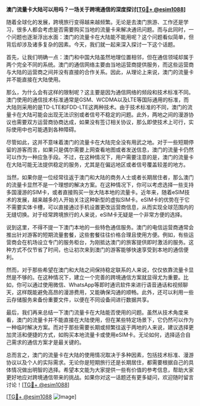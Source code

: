 **澳门流量卡大陆可以用吗？一场关于跨境通信的深度探讨[[TG💪+ @esim1088](https://t.me/s/esim1088)]**

随着全球化的发展，跨境旅行变得越来越频繁。无论是去澳门旅游、工作还是学习，很多人都会考虑是否需要购买当地的流量卡来解决通讯问题。而与此同时，一个问题也逐渐浮出水面：澳门的流量卡在大陆能不能用呢？这个问题看似简单，但背后却涉及诸多复杂的因素。今天，我们就一起来深入探讨一下这个话题。

首先，让我们明确一点：澳门和中国大陆虽然地理位置相邻，但在通信领域却属于两个完全不同的系统。澳门的通信网络主要由当地运营商提供服务，而这些运营商与大陆的运营商之间并没有直接的合作关系。因此，从理论上来说，澳门的流量卡并不能直接在大陆使用。

那么，为什么会有这样的限制呢？这主要是因为通信网络的频段和技术标准不同。澳门使用的通信技术标准通常是GSM、WCDMA以及LTE等国际通用的标准，而大陆则采用的是TD-LTE和FDD-LTE这两种技术。由于技术标准的不同，澳门的流量卡在大陆可能会出现无法识别或者信号不稳定的问题。此外，两地之间的漫游协议也需要双方运营商协商达成，如果没有签订相关协议，那么即使技术上可行，实际使用中也可能遇到各种障碍。

尽管如此，这并不意味着澳门的流量卡在大陆完全没有用武之地。对于一些短期停留的游客而言，如果只是偶尔需要上网查看地图或者发送信息，澳门的流量卡仍然可以作为一种应急手段。不过，在这种情况下，用户需要注意的是，澳门的流量卡在大陆可能无法提供稳定的服务，尤其是在偏远地区或者信号覆盖较差的地方。

当然，如果你是一位经常往返于澳门和大陆的商务人士或者长期居住者，那么澳门的流量卡显然不是一个理想的解决方案。在这种情况下，你可以考虑选择一些支持多国漫游的SIM卡，或者直接购买一张大陆本地的流量卡。近年来，随着eSIM技术的发展，越来越多的人开始关注这种新型的虚拟SIM卡。eSIM卡的优势在于它不需要实体卡槽，可以直接通过手机设置更改运营商信息，从而实现全球范围内的无缝切换。对于经常跨境旅行的人来说，eSIM卡无疑是一个非常方便的选择。

说到这里，不得不提一下澳门本地的一些特色通信服务。澳门的电信运营商通常会推出针对游客的短期流量套餐，这些套餐往往价格合理且使用方便。例如，有些运营商会在机场设立专门的服务柜台，为刚抵达澳门的旅客提供即时激活的服务。这种方式不仅节省了时间，也让初次来到澳门的游客能够快速享受到本地的通信便利。

然而，对于那些希望在澳门和大陆之间保持稳定联系的人来说，仅仅依靠流量卡显然是不够的。在这种情况下，建立一个完善的跨境通信方案就显得尤为重要。比如，你可以通过使用微信、WhatsApp等即时通讯软件来进行语音通话和视频聊天，这样既能避免高昂的漫游费用，又能确保沟通的顺畅。此外，还可以利用一些云存储服务来备份重要文件，以便在不同设备间进行数据共享。

最后，我们再来总结一下澳门流量卡在大陆能否使用的问题。虽然从技术角度来看，澳门的流量卡并不能直接在大陆使用，但在某些特定场景下，它仍然可以作为一种临时解决方案。而对于那些需要长期或频繁往返于两地的人来说，建议选择更加灵活和便捷的方式，如购买本地流量卡或使用eSIM卡。无论如何，选择适合自己需求的通信方案才是最关键的。

总而言之，澳门的流量卡在大陆的使用情况取决于多种因素，包括技术标准、漫游协议以及个人的实际需求。无论你是短期旅行还是长期居住，都需要根据自己的具体情况做出明智的选择。希望本文能为大家提供一些有价值的参考信息，帮助大家更好地应对跨境通信带来的挑战。如果你对这一话题还有更多疑问，欢迎随时留言讨论！[[TG💪+ @esim1088](https://t.me/s/esim1088)]

[[TG💪+ @esim1088](https://t.me/s/esim1088) ![Image](https://i.postimg.cc/4NQfJmqS/Snipaste-2025-05-13-00-14-12.png)]